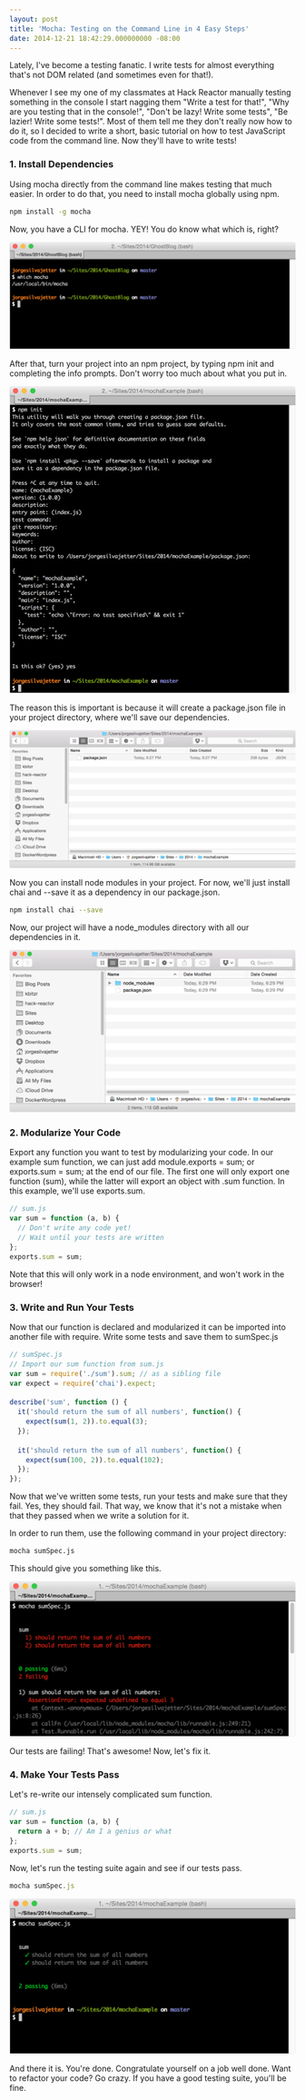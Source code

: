 ```yaml
---
layout: post
title: 'Mocha: Testing on the Command Line in 4 Easy Steps'
date: 2014-12-21 18:42:29.000000000 -08:00
---
```

Lately, I've become a testing fanatic. I write tests for almost everything that's not DOM related (and sometimes even for that!).

Whenever I see my one of my classmates at Hack Reactor manually testing something in the console I start nagging them "Write a test for that!", "Why are you testing that in the console!", "Don't be lazy! Write some tests", "Be lazier! Write some tests!". Most of them tell me they don't really now how to do it, so I decided to write a short, basic tutorial on how to test JavaScript code from the command line. Now they'll have to write tests!

### 1. Install Dependencies
Using mocha directly from the command line makes testing that much easier. In order to do that, you need to install mocha globally using npm.

```bash
npm install -g mocha
```

Now, you have a CLI for mocha. YEY! You do know what which is, right?

![Mocha CLI](/assets/images/2014/12/Mocha-Which.png)

After that, turn your project into an npm project, by typing npm init and completing the info prompts. Don't worry too much about what you put in.

![npm init screenshot](/assets/images/2014/12/npm-init-screenshot.png)

The reason this is important is because it will create a package.json file in your project directory, where we'll save our dependencies.

![package.json in your directory](/assets/images/2014/12/packge-json-in-directory.png)

Now you can install node modules in your project. For now, we'll just install chai and --save it as a dependency in our package.json.

```bash
npm install chai --save
```

Now, our project will have a node_modules directory with all our dependencies in it.

![Node modules in your project](/assets/images/2014/12/Direcotry-with-node_modules.png)

### 2. Modularize Your Code

Export any function you want to test by modularizing your code. In our example sum function, we can just add module.exports = sum; or exports.sum = sum; at the end of our file. The first one will only export one function (sum), while the latter will export an object with .sum function. In this example, we'll use exports.sum.

```javascript
// sum.js
var sum = function (a, b) {
  // Don't write any code yet!
  // Wait until your tests are written
};
exports.sum = sum;
```

Note that this will only work in a node environment, and won't work in the browser!

### 3. Write and Run Your Tests

Now that our function is declared and modularized it can be imported into another file with require. Write some tests and save them to sumSpec.js

```javascript
// sumSpec.js
// Import our sum function from sum.js
var sum = require('./sum').sum; // as a sibling file
var expect = require('chai').expect;

describe('sum', function () {
  it('should return the sum of all numbers', function() {
    expect(sum(1, 2)).to.equal(3);
  });

  it('should return the sum of all numbers', function() {
    expect(sum(100, 2)).to.equal(102);
  });
});
```

Now that we've written some tests, run your tests and make sure that they fail. Yes, they should fail. That way, we know that it's not a mistake when that they passed when we write a solution for it.

In order to run them, use the following command in your project directory:

```bash
mocha sumSpec.js
```

This should give you something like this.

![Failing tests in mocha.js](/assets/images/2014/12/Mocha-Testing---Failing.png)

Our tests are failing! That's awesome! Now, let's fix it.

### 4. Make Your Tests Pass

Let's re-write our intensely complicated sum function.

```javascript
// sum.js
var sum = function (a, b) {
  return a + b; // Am I a genius or what
};
exports.sum = sum;
```

Now, let's run the testing suite again and see if our tests pass.

```javascript
mocha sumSpec.js
```

![Passings Tests for Sum](/assets/images/2014/12/Mohca-Tests---Passing-.png)

And there it is. You're done. Congratulate yourself on a job well done. Want to refactor your code? Go crazy. If you have a good testing suite, you'll be fine.
